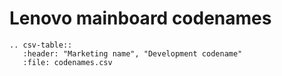 # Lenovo mainboard codenames

```{eval-rst}
.. csv-table::
   :header: "Marketing name", "Development codename"
   :file: codenames.csv
```
